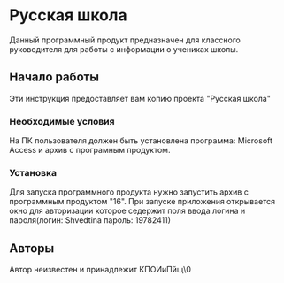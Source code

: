 # Русская школа

Данный программный продукт предназначен для классного руководителя для работы с информации о учениках школы.

## Начало работы

Эти инструкция предоставляет вам копию проекта "Русская школа" 

### Необходимые условия

На ПК пользователя должен быть установлена программа: Microsoft Access и архив с програмным продуктом.

### Установка

Для запуска программного продукта нужно запустить архив с программным продуктом "16".
При запуске приложения открывается окно для авторизации которое седержит поля ввода логина и пароля(логин: Shvedtina пароль: 19782411)

## Авторы

Автор неизвестен и принадлежит КПОИиПйщ\0
